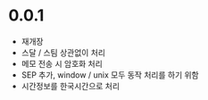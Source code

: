 # 0.0.1

* 재개장
* 스달 / 스팀 상관없이 처리
* 메모 전송 시 암호화 처리
* SEP 추가, window / unix 모두 동작 처리를 하기 위함
* 시간정보를 한국시간으로 처리